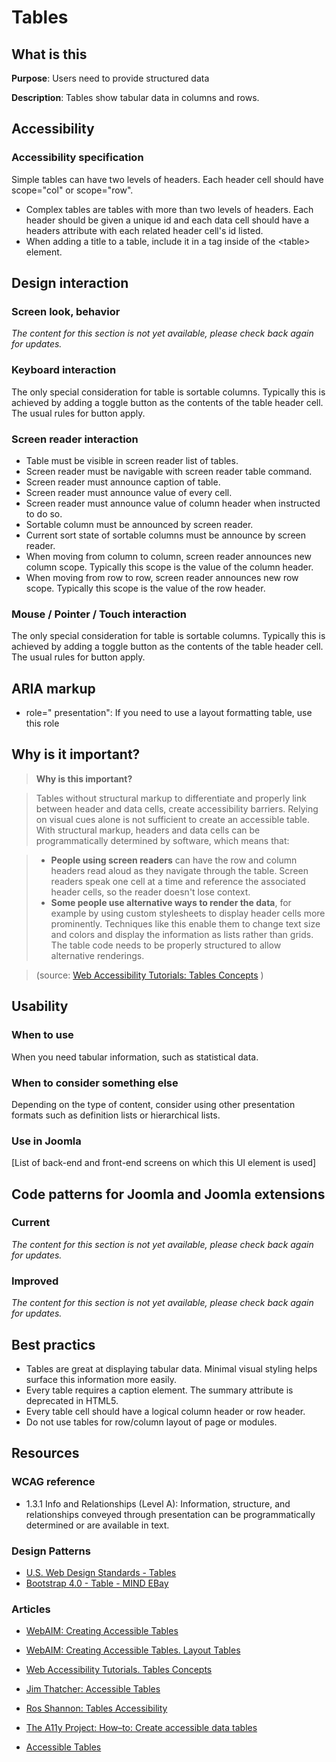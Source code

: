 # Tables
## What is this

**Purpose**: Users need to provide structured data

**Description**: Tables show tabular data in columns and rows.

## Accessibility

### Accessibility specification
Simple tables can have two levels of headers. Each header cell should have scope="col" or scope="row".
* Complex tables are tables with more than two levels of headers. Each header should be given a unique id and each data cell should have a headers attribute with each related header cell's id listed.
* When adding a title to a table, include it in a <caption> tag inside of the &lt;table> element.

## Design interaction
### Screen look, behavior

_The content for this section is not yet available, please check back again for updates._

### Keyboard interaction
The only special consideration for table is sortable columns. Typically this is achieved by adding a toggle button as the contents of the table header cell. The usual rules for button apply.

### Screen reader interaction
* Table must be visible in screen reader list of tables.
* Screen reader must be navigable with screen reader table command.
* Screen reader must announce caption of table.
* Screen reader must announce value of every cell.
* Screen reader must announce value of column header when instructed to do so.
* Sortable column must be announced by screen reader.
* Current sort state of sortable columns must be announce by screen reader.
* When moving from column to column, screen reader announces new column scope. Typically this scope is the value of the column header.
* When moving from row to row, screen reader announces new row scope. Typically this scope is the value of the row header.

### Mouse / Pointer / Touch interaction
The only special consideration for table is sortable columns. Typically this is achieved by adding a toggle button as the contents of the table header cell. The usual rules for button apply.

## ARIA markup
* role=" presentation": If you need to use a layout formatting table, use this role

## Why is it important?
> **Why is this important?**

> Tables without structural markup to differentiate and properly link between header and data cells, create accessibility barriers. Relying on visual cues alone is not sufficient to create an accessible table. With structural markup, headers and data cells can be programmatically determined by software, which means that:

> - **People using screen readers** can have the row and column headers read aloud as they navigate through the table. Screen readers speak one cell at a time and reference the associated header cells, so the reader doesn't lose context.
> - **Some people use alternative ways to render the data**, for example by using custom stylesheets to display header cells more prominently. Techniques like this enable them to change text size and colors and display the information as lists rather than grids. The table code needs to be properly structured to allow alternative renderings.

> (source: [Web Accessibility Tutorials: Tables Concepts](https://www.w3.org/WAI/tutorials/tables/) )

## Usability

### When to use

When you need tabular information, such as statistical data.

### When to consider something else

Depending on the type of content, consider using other presentation formats such as definition lists or hierarchical lists.

### Use in Joomla

[List of back-end and front-end screens on which this UI element is used]

## Code patterns for Joomla and Joomla extensions

### Current

_The content for this section is not yet available, please check back again for updates._

### Improved

_The content for this section is not yet available, please check back again for updates._

## Best practics
* Tables are great at displaying tabular data. Minimal visual styling helps surface this information more easily.
* Every table requires a caption element. The summary attribute is deprecated in HTML5.
* Every table cell should have a logical column header or row header.
* Do not use tables for row/column layout of page or modules.

## Resources
### WCAG reference
* 1.3.1 Info and Relationships (Level A): Information, structure, and relationships conveyed through presentation can be programmatically determined or are available in text.

### Design Patterns
* [U.S. Web Design Standards - Tables][4]
* [Bootstrap 4.0 - Table - ][5][MIND EBay  ][6]

### Articles
* [WebAIM: Creating Accessible Tables][7]
* [WebAIM: Creating Accessible Tables. Layout Tables][8]
* [Web Accessibility Tutorials. Tables Concepts][9]
* [Jim Thatcher: Accessible Tables][10]
* [Ros Shannon: Tables Accessibility][11]
* [The A11y Project: How–to: Create accessible data tables][12]
* [Accessible Tables][13]

  [1]: http://access.aol.com/dhtml-style-guide-working-group/
  [2]: https://www.w3.org/TR/wai-aria-practices-1.1/
  [4]: https://standards.usa.gov/components/tables/
  [5]: https://getbootstrap.com/docs/4.0/content/tables/
  [6]: https://ebay.gitbooks.io/mindpatterns/content/structure/table.html
  [7]: http://webaim.org/techniques/tables/data
  [8]: http://webaim.org/techniques/tables/
  [9]: https://www.w3.org/WAI/tutorials/tables/
  [10]: https://jimthatcher.com/webcourse9.htm
  [11]: http://www.yourhtmlsource.com/tables/tablesaccessibility.html
  [12]: http://a11yproject.com/posts/accessible-data-tables/
  [13]: http://www.washington.edu/accessibility/web/tables/
